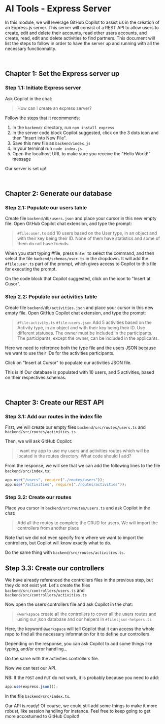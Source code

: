 # AI Tools - Express Server

In this module, we will leverage GitHub Copilot to assist us in the creation of an Express.js server. This server will consist of a REST API to allow users to create, edit and delete their accounts, read other users accounts, and create, read, edit and delete activities to find partners.
This document will list the steps to follow in order to have the server up and running with all the necessary functionnality.

&nbsp;
## Chapter 1: Set the Express server up

### Step 1.1: Initiate Express server

Ask Copilot in the chat:
> How can I create an express server?

Follow the steps that it recommends:

1. In the `backend/` directory, run `npm install express`
2. In the server code block Copilot suggested, click on the 3 dots icon and then "Insert into New File".
3. Save this new file as `backend/index.js`
4. In your terminal run `node index.js`
5. Open the localhost URL to make sure you receive the "Hello World!" message

Our server is set up!

&nbsp;
## Chapter 2: Generate our database

### Step 2.1: Populate our users table

Create file `backend/db/users.json` and place your cursor in this new empty file.
Open GitHub Copilot chat extension, and type the prompt:
> `#file:user.ts` add 10 users based on the User type, in an object and with their key being their ID. None of them have statistics and some of them do not have friends.

When you start typing #file, press `Enter` to select the command, and then select the file `backend/schemas/user.ts` in the dropdown. It will add the `#file:user.ts` part of the prompt, which gives access to Copilot to this file for executing the prompt.

On the code block that Copilot suggested, click on the icon to "Insert at Cusor".

### Step 2.2: Populate our activities table

Create file `backend/db/activities.json` and place your cursor in this new empty file.
Open GitHub Copilot chat extension, and type the prompt:
> `#file:activity.ts` `#file:users.json` Add 5 activities based on the Activity type, in an object and with their key being their ID. Use different statuses. The owner must be included in the participants. The participants, except the owner, can be included in the applicants.

Here we need to reference both the type file and the users JSON because we want to use their IDs for the activities participants.

Click on "Insert at Cursor" to populate our activities JSON file.

This is it! Our database is populated with 10 users, and 5 activities, based on their respectives schemas.

&nbsp;
## Chapter 3: Create our REST API

### Step 3.1: Add our routes in the index file

First, we will create our empty files `backend/src/routes/users.ts` and `backend/src/routes/activities.ts`

Then, we will ask GitHub Copilot:
> I want my app to use my users and activities routes which will be located in the routes directory. What code should I add?

From the response, we will see that we can add the following lines to the file `backend/src/index.ts`:
```javascript
app.use("/users", require("./routes/users"));
app.use("/activities", require("./routes/activities"));
```

### Step 3.2: Create our routes

Place you cursor in `backend/src/routes/users.ts` and ask Copilot in the chat:
> Add all the routes to complete the CRUD for users. We will import the controllers from another place

Note that we did not even specify from where we want to import the controllers, but Copilot will know exactly what to do.

Do the same thing with `backend/src/routes/activities.ts`.

## Step 3.3: Create our controllers

We have already referenced the controllers files in the previous step, but they do not exist yet. Let's create the files `backend/src/controllers/users.ts` and `backend/src/controllers/activities.ts`

Now open the users controllers file and ask Copilot in the chat:
> `@workspace` create all the controllers to cover all the users routes and using our json database and our helpers in `#file:json-helpers.ts`

Here, the keyword `@workspace` will tell Copilot that it can access the whole repo to find all the necessary information for it to define our controllers.

Depending on the response, you can ask Copilot to add some things like typing, and/or error handling...

Do the same with the activities controllers file.

Now we can test our API.

NB: If the `POST` and `PUT` do not work, it is probably because you need to add:
```javascript
app.use(express.json());
```
in the file `backend/src/index.ts`.

Our API is ready! Of course, we could still add some things to make it more robust, like session handling for instance. Feel free to keep going to get more accostumed to GitHub Copilot!
